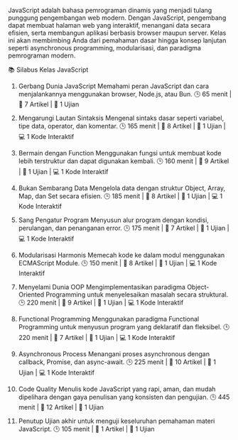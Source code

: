JavaScript adalah bahasa pemrograman dinamis yang menjadi tulang punggung pengembangan web modern. Dengan JavaScript, pengembang dapat membuat halaman web yang interaktif, menangani data secara efisien, serta membangun aplikasi berbasis browser maupun server. Kelas ini akan membimbing Anda dari pemahaman dasar hingga konsep lanjutan seperti asynchronous programming, modularisasi, dan paradigma pemrograman modern.

📚 Silabus Kelas JavaScript

1. Gerbang Dunia JavaScript
   Memahami peran JavaScript dan cara menjalankannya menggunakan browser, Node.js, atau Bun.
   🕒 65 menit | 📄 7 Artikel | 📝 1 Ujian

2. Mengarungi Lautan Sintaksis
   Mengenal sintaks dasar seperti variabel, tipe data, operator, dan komentar.
   🕒 165 menit | 📄 8 Artikel | 📝 1 Ujian | 💻 1 Kode Interaktif

3. Bermain dengan Function
   Menggunakan fungsi untuk membuat kode lebih terstruktur dan dapat digunakan kembali.
   🕒 160 menit | 📄 9 Artikel | 📝 1 Ujian | 💻 1 Kode Interaktif

4. Bukan Sembarang Data
   Mengelola data dengan struktur Object, Array, Map, dan Set secara efisien.
   🕒 185 menit | 📄 8 Artikel | 📝 1 Ujian | 💻 1 Kode Interaktif

5. Sang Pengatur Program
   Menyusun alur program dengan kondisi, perulangan, dan penanganan error.
   🕒 175 menit | 📄 7 Artikel | 📝 1 Ujian | 💻 1 Kode Interaktif

6. Modularisasi Harmonis
   Memecah kode ke dalam modul menggunakan ECMAScript Module.
   🕒 150 menit | 📄 8 Artikel | 📝 1 Ujian | 💻 1 Kode Interaktif

7. Menyelami Dunia OOP
   Mengimplementasikan paradigma Object-Oriented Programming untuk menyelesaikan masalah secara struktural.
   🕒 220 menit | 📄 9 Artikel | 📝 1 Ujian | 💻 1 Kode Interaktif

8. Functional Programming
   Menggunakan paradigma Functional Programming untuk menyusun program yang deklaratif dan fleksibel.
   🕒 220 menit | 📄 7 Artikel | 📝 1 Ujian | 💻 1 Kode Interaktif

9. Asynchronous Process
   Menangani proses asynchronous dengan callback, Promise, dan async-await.
   🕒 225 menit | 📄 10 Artikel | 📝 1 Ujian | 💻 1 Kode Interaktif

10. Code Quality
    Menulis kode JavaScript yang rapi, aman, dan mudah dipelihara dengan gaya penulisan yang konsisten dan pengujian.
    🕒 445 menit | 📄 12 Artikel | 📝 1 Ujian

11. Penutup
    Ujian akhir untuk menguji keseluruhan pemahaman materi JavaScript.
    🕒 105 menit | 📄 1 Artikel | 📝 1 Ujian
